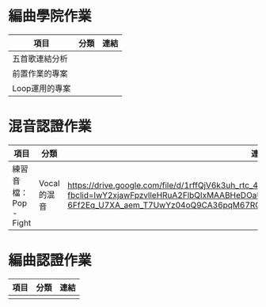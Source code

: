 # 編曲學院作業

| 項目        | 分類 | 連結 | 
|-----------|----|----|
| 五首歌連結分析   |    |    |
| 前置作業的專案   |    |    |
| Loop運用的專案 |    |    |

# 混音認證作業

| 項目 | 分類 | 連結 | 
|----|----|----|
|練習音檔：Pop - Fight    | Vocal 的混音   | https://drive.google.com/file/d/1rffQjV6k3uh_rtc_4goc6OB93pgQnRAw/view?fbclid=IwY2xjawFpzvlleHRuA2FlbQIxMAABHeDOaUVQiHlm16Y6ZSePZqel3T9fwUI22LlcTjDs73rSJF-6Ff2Eq_U7XA_aem_T7UwYz04oQ9CA36pqM67RQ&pli=1   |

# 編曲認證作業

| 項目 | 分類 | 連結 | 
|----|----|----|
|    |    |    |
